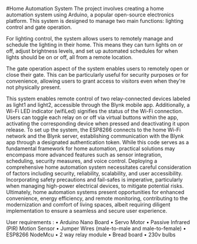 #Home Automation System
The project involves creating a home automation system using Arduino, a popular open-source electronics platform. This system is designed to manage two main functions: lighting control and gate operation.

For lighting control, the system allows users to remotely manage and schedule the lighting in their home. This means they can turn lights on or off, adjust brightness levels, and set up automated schedules for when lights should be on or off, all from a remote location.

The gate operation aspect of the system enables users to remotely open or close their gate. This can be particularly useful for security purposes or for convenience, allowing users to grant access to visitors even when they're not physically present.

This system enables remote control of two relay-connected devices labeled as light1 and light2, accessible through the Blynk mobile app.
Additionally, a Wi-Fi LED indicator (wifiLed) signifies the status of the Wi-Fi connection. Users can toggle each relay on or off via virtual buttons within the app, activating the corresponding device when pressed and deactivating it upon release. To set up the system, the ESP8266 connects to the home Wi-Fi network and the Blynk server, establishing communication with the Blynk app through a designated authentication token. While this code serves as a fundamental framework for home automation, practical solutions may encompass more advanced features such as sensor integration, scheduling, security measures, and voice control. Deploying a comprehensive home automation system necessitates careful consideration of factors including security, reliability, scalability, and user accessibility. Incorporating safety precautions and fail-safes is imperative, particularly when managing high-power electrical devices, to mitigate potential risks. Ultimately, home automation systems present opportunities for enhanced convenience, energy efficiency, and remote monitoring, contributing to the modernization and comfort of living spaces, albeit requiring diligent implementation to ensure a seamless and secure user experience.

User requirements : 
•	Arduino Nano Board 
•	Servo Motor
•	Passive Infrared (PIR) Motion Sensor
•	Jumper Wires (male-to-male and male-to-female)
•	ESP8266 NodeMcu
•	2 way relay module
•	Bread board
•	230v bulbs


